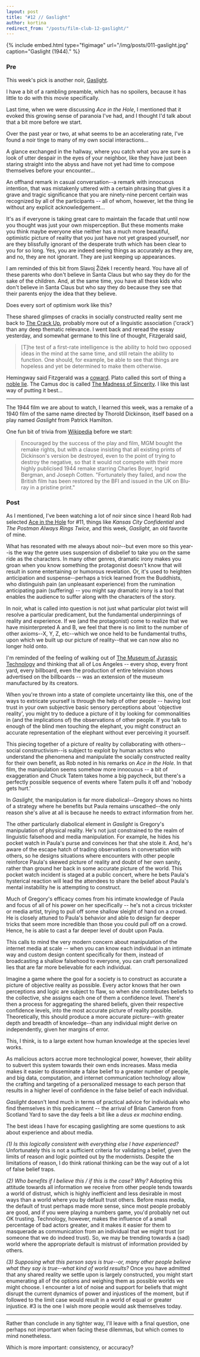 ```yaml
---
layout: post
title: "#12 // Gaslight"
author: kortina
redirect_from: "/posts/film-club-12-gaslight/"
---
```


{% include embed.html type="figimage" url="/img/posts/011-gaslight.jpg" caption="Gaslight (1944)." %}

### Pre

This week's pick is another noir, [Gaslight](https://g.co/kgs/z8Niyy).

I have a bit of a rambling preamble, which has no spoilers, because it has little to do with this movie specifically.

Last time, when we were discussing *Ace in the Hole*, I mentioned that it evoked this growing sense of paranoia I've had, and I thought I'd talk about that a bit more before we start.

Over the past year or two, at what seems to be an accelerating rate, I've found a noir tinge to many of my own social interactions...

A glance exchanged in the hallway, where you catch what you are sure is a look of utter despair in the eyes of your neighbor, like they have just been staring straight into the abyss and have not yet had time to compose themselves before your encounter...

An offhand remark in casual conversation--a remark with innocuous intention, that was mistakenly uttered with a certain phrasing that gives it a grave and tragic significance that you are ninety-nine percent certain was recognized by all of the participants -- all of whom, however, let the thing lie without any explicit acknowledgement...

It's as if everyone is taking great care to maintain the facade that until now you thought was just your own misperception. But these moments make you think maybe everyone else neither has a much more beautiful, optimistic picture of reality that you just have not yet grasped yourself, nor are they blissfully ignorant of the desperate truth which has been clear to you for so long. Yes, you are indeed seeing things as accurately as they are, and no, they are not ignorant. They are just keeping up appearances.

I am reminded of this bit from Slavoj Žižek I recently heard. You have all of these parents who don't believe in Santa Claus but who say they do for the sake of the children. And, at the same time, you have all these kids who don't believe in Santa Claus but who say they do because they see that their parents enjoy the idea that they believe.

Does every sort of optimism work like this?

These shared glimpses of cracks in socially constructed reality sent me back to [The Crack Up](https://www.esquire.com/lifestyle/a4310/the-crack-up/), probably more out of a linguistic association ('crack') than any deep thematic relevance. I went back and reread the essay yesterday, and somewhat germane to this line of thought, Fitzgerald said,

> [T]he test of a first-rate intelligence is the ability to hold two opposed ideas in the mind at the same time, and still retain the ability to function. One should, for example, be able to see that things are hopeless and yet be determined to make them otherwise.

Hemingway said Fitzgerald was a [coward](https://books.google.com/books?id=SgKeQfmimJEC&lpg=PA438&ots=65cctD4fk9&dq=hemingway%20letter%20%E2%80%9Ca%20marvellous%20talent%20and%20the%20thing%20is%20to%20use%20it-%20not%20whine%20in%20public%E2%80%9D&pg=PA438#v=onepage&q&f=false). Plato called this sort of thing a [noble lie](https://plato.stanford.edu/entries/plato-ethics-politics/).  The Camus doc is called [The Madness of Sincerity](https://www.youtube.com/watch?v=QEbq5B4smsk). I like this last way of putting it best...

* * *

The 1944 film we are about to watch, I learned this week, was a remake of a 1940 film of the same name directed by Thorold Dickinson, itself based on a play named *Gaslight* from Patrick Hamilton.

One fun bit of trivia from [Wikipedia](https://en.wikipedia.org/wiki/Gaslight_(1940_film)) before we start:

> Encouraged by the success of the play and film, MGM bought the remake rights, but with a clause insisting that all existing prints of Dickinson's version be destroyed, even to the point of trying to destroy the negative, so that it would not compete with their more highly publicised 1944 remake starring Charles Boyer, Ingrid Bergman, and Joseph Cotten. "Fortunately they failed, and now the British film has been restored by the BFI and issued in the UK on Blu-ray in a pristine print."

### Post

As I mentioned, I've been watching a lot of noir since since I heard Rob had selected [Ace in the Hole](http://oaklandfilmclub.com/posts/film-club-11-ace-in-the-hole/) for #11, things like *Kansas City Confidential* and *The Postman Always Rings Twice,* and this week, *Gaslight,* an old favorite of mine.

What has resonated with me always about noir--but even more so this year--is the way the genre uses suspension of disbelief to take you on the same ride as the characters. In many other genres, dramatic irony makes you groan when you know something the protagonist doesn't know that will result in some entertaining or humorous revelation. Or, it's used to heighten anticipation and suspense--perhaps a trick learned from the Buddhists, who distinguish pain (an unpleasant experience) from the rumination anticipating pain (suffering) -- you might say dramatic irony is a tool that enables the audience to suffer along with the characters of the story.

In noir, what is called into question is not just what particular plot twist will resolve a particular predicament, but the fundamental underpinnings of reality and experience. If we (and the protagonist) come to realize that we have misinterpreted A and B, we feel that there is no limit to the number of other axioms--X, Y, Z, etc--which we once held to be fundamental truths, upon which we built up our picture of reality--that we can now also no longer hold onto.

I'm reminded of the feeling of walking out of [The Museum of Jurassic Technology](http://mjt.org/) and thinking that all of Los Angeles -- every shop, every front yard, every billboard, even the production of entire television shows advertised on the billboards -- was an extension of the museum manufactured by its creators.

When you're thrown into a state of complete uncertainty like this, one of the ways to extricate yourself is through the help of other people -- having lost trust in your own subjective basic sensory perceptions about 'objective reality', you might try to deduce a picture of it by looking for commonalities in (and the implications of) the observations of other people. If you talk to enough of the blind men touching the elephant, you might construct an accurate representation of the elephant without ever perceiving it yourself.

This piecing together of a picture of reality by collaborating with others--social constructivism--is subject to exploit by human actors who understand the phenomena and manipulate the socially constructed reality for their own benefit, as Rob noted in his remarks on *Ace in the Hole.*  In that film, the manipulation seems somehow more innocuous -- a bit of exaggeration and Chuck Tatem takes home a big paycheck, but there's a perfectly possible sequence of events where Tatem pulls it off and 'nobody gets hurt.'

In *Gaslight,* the manipulation is far more diabolical--Gregory shows no hints of a strategy where he benefits but Paula remains unscathed--the only reason she's alive at all is because he needs to extract information from her.

The other particularly diabolical element in *Gaslight* is Gregory's manipulation of physical reality. He's not just constrained to the realm of linguistic falsehood and media manipulation. For example, he hides his pocket watch in Paula's purse and convinces her that she stole it. And, he's aware of the escape hatch of trading observations in conversation with others, so he designs situations where encounters with other people reinforce Paula's skewed picture of reality and doubt of her own sanity, rather than ground her back in some accurate picture of the world. This pocket watch incident is staged at a public concert, where he bets Paula's hysterical reaction will lead the attendees to share the belief about Paula's mental instability he is attempting to construct.

Much of Gregory's efficacy comes from his intimate knowledge of Paula and focus of all of his power on her specifically -- he's not a circus trickster or media artist, trying to pull off some shallow sleight of hand on a crowd. He is closely attuned to Paula's behavior and able to design far deeper tricks that seem more incredible than those you could pull off on a crowd. Hence, he is able to cast a far deeper level of doubt upon Paula.

This calls to mind the very modern concern about manipulation of the internet media at scale -- when you can know each individual in an intimate way and custom design content specifically for them, instead of broadcasting a shallow falsehood to everyone, you can craft personalized lies that are far more believable for each individual.

Imagine a game where the goal for a society is to construct as accurate a picture of objective reality as possible. Every actor knows that her own perceptions and logic are subject to flaw, so when she contributes beliefs to the collective, she assigns each one of them a confidence level. There's then a process for aggregating the shared beliefs, given their respective confidence levels, into the most accurate picture of reality possible. Theoretically, this should produce a more accurate picture--with greater depth and breadth of knowledge--than any individual might derive on independently, given her margins of error.

This, I think, is to a large extent how human knowledge at the species level works.

As malicious actors accrue more technological power, however, their ability to subvert this system towards their own ends increases. Mass media makes it easier to disseminate a false belief to a greater number of people, and big data, computation, and internet communication technology allow the crafting and targeting of a personalized message to each person that results in a higher level of confidence in the false belief of each individual.

 *Gaslight* doesn't lend much in terms of practical advice for individuals who find themselves in this predicament -- the arrival of Brian Cameron from Scotland Yard to save the day feels a bit like a *deus ex machina* ending.

The best ideas I have for escaping gaslighting are some questions to ask about experience and about media.

*(1) Is this logically consistent with everything else I have experienced?*  Unfortunately this is not a sufficient criteria for validating a belief, given the limits of reason and logic pointed out by the modernists. Despite the limitations of reason, I do think rational thinking can be the way out of a lot of false belief traps.

*(2) Who benefits if I believe this / if this is the case? Why?* Adopting this attitude towards all information we receive from other people tends towards a world of distrust, which is highly inefficient and less desirable in most ways than a world where you by default trust others. Before mass media, the default of trust perhaps made more sense, since most people probably are good, and if you were playing a numbers game, you'd probably net out OK trusting. Technology, however, makes the influence of a small percentage of bad actors greater, and it makes it easier for them to masquerade as communication from an individual that we might trust (or someone that we do indeed trust). So, we may be trending towards a (sad) world where the appropriate default is mistrust of information provided by others.

*(3) Supposing what this person says is true--or, many other people believe what they say is true--what kind of world results?* Once you have admitted that any shared reality we settle upon is largely constructed, you might start enumerating all of the options and weighing them as possible worlds we might choose. I encounter a lot of noise and support for beliefs that might disrupt the current dynamics of power and injustices of the moment, but if followed to the limit case would result in a world of equal or greater injustice. #3 is the one I wish more people would ask themselves today.

* * *

Rather than conclude in any tighter way, I'll leave with a final question, one perhaps not important when facing these dilemmas, but which comes to mind nonetheless.

Which is more important: consistency, or accuracy?

